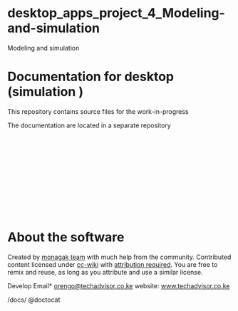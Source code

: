 # desktop_apps_project_4_Modeling-and-simulation
Modeling and simulation












# Documentation for desktop (simulation )
This repository contains source files for the work-in-progress 

The documentation are located in a separate repository  
</br ></br ></br ></br ></br ></br ></br ></br ></br ></br ></br >

















# About the software
Created by [monagak team](http://MONAGAK.co.ke) with much help from the community. Contributed content licensed under [cc-wiki](https://creativecommons.org/licenses/by-sa/3.0/) with [attribution required](http://blog.stackoverflow.com/2009/06/attribution-required/). You are free to remix and reuse, as long as you attribute and use a similar license.



Develop Email*  orengo@techadvisor.co.ke
website: www.techadvisor.co.ke


/docs/ @doctocat
